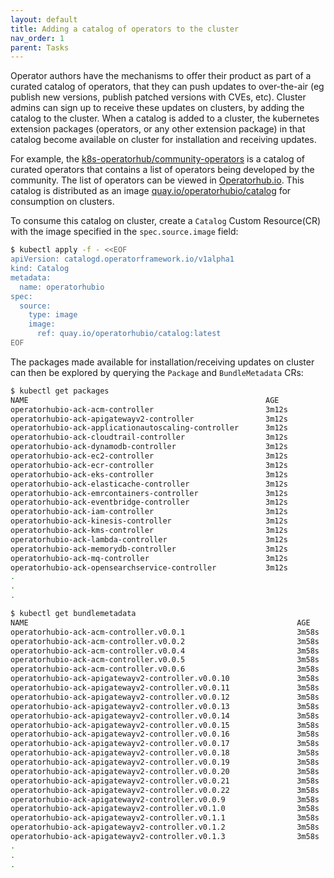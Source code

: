 ```yaml
---
layout: default
title: Adding a catalog of operators to the cluster
nav_order: 1
parent: Tasks
---
```


Operator authors have the mechanisms to offer their product as part of a curated catalog of operators, that they can push updates to over-the-air (eg publish new versions, publish patched versions with CVEs, etc). Cluster admins can sign up to receive these updates on clusters, by adding the catalog to the cluster. When a catalog is added to a cluster, the kubernetes extension packages (operators, or any other extension package) in that catalog become available on cluster for installation and receiving updates.  

For example, the [k8s-operatorhub/community-operators](https://github.com/k8s-operatorhub/community-operators) is a catalog of curated operators that contains a list of operators being developed by the community. The list of operators can be viewed in [Operatorhub.io](https://operatorhub.io). This catalog is distributed as an image [quay.io/operatorhubio/catalog](https://quay.io/repository/operatorhubio/catalog?tag=latest&tab=tags) for consumption on clusters. 

To consume this catalog on cluster, create a `Catalog` Custom Resource(CR) with the image specified in the `spec.source.image` field: 

```bash
$ kubectl apply -f - <<EOF
apiVersion: catalogd.operatorframework.io/v1alpha1
kind: Catalog
metadata:
  name: operatorhubio
spec:
  source:
    type: image
    image:
      ref: quay.io/operatorhubio/catalog:latest
EOF
```

The packages made available for installation/receiving updates on cluster can then be explored by querying the `Package` and `BundleMetadata` CRs: 

```bash
$ kubectl get packages 
NAME                                                     AGE
operatorhubio-ack-acm-controller                         3m12s
operatorhubio-ack-apigatewayv2-controller                3m12s
operatorhubio-ack-applicationautoscaling-controller      3m12s
operatorhubio-ack-cloudtrail-controller                  3m12s
operatorhubio-ack-dynamodb-controller                    3m12s
operatorhubio-ack-ec2-controller                         3m12s
operatorhubio-ack-ecr-controller                         3m12s
operatorhubio-ack-eks-controller                         3m12s
operatorhubio-ack-elasticache-controller                 3m12s
operatorhubio-ack-emrcontainers-controller               3m12s
operatorhubio-ack-eventbridge-controller                 3m12s
operatorhubio-ack-iam-controller                         3m12s
operatorhubio-ack-kinesis-controller                     3m12s
operatorhubio-ack-kms-controller                         3m12s
operatorhubio-ack-lambda-controller                      3m12s
operatorhubio-ack-memorydb-controller                    3m12s
operatorhubio-ack-mq-controller                          3m12s
operatorhubio-ack-opensearchservice-controller           3m12s
.
.
.

$ kubectl get bundlemetadata 
NAME                                                            AGE
operatorhubio-ack-acm-controller.v0.0.1                         3m58s
operatorhubio-ack-acm-controller.v0.0.2                         3m58s
operatorhubio-ack-acm-controller.v0.0.4                         3m58s
operatorhubio-ack-acm-controller.v0.0.5                         3m58s
operatorhubio-ack-acm-controller.v0.0.6                         3m58s
operatorhubio-ack-apigatewayv2-controller.v0.0.10               3m58s
operatorhubio-ack-apigatewayv2-controller.v0.0.11               3m58s
operatorhubio-ack-apigatewayv2-controller.v0.0.12               3m58s
operatorhubio-ack-apigatewayv2-controller.v0.0.13               3m58s
operatorhubio-ack-apigatewayv2-controller.v0.0.14               3m58s
operatorhubio-ack-apigatewayv2-controller.v0.0.15               3m58s
operatorhubio-ack-apigatewayv2-controller.v0.0.16               3m58s
operatorhubio-ack-apigatewayv2-controller.v0.0.17               3m58s
operatorhubio-ack-apigatewayv2-controller.v0.0.18               3m58s
operatorhubio-ack-apigatewayv2-controller.v0.0.19               3m58s
operatorhubio-ack-apigatewayv2-controller.v0.0.20               3m58s
operatorhubio-ack-apigatewayv2-controller.v0.0.21               3m58s
operatorhubio-ack-apigatewayv2-controller.v0.0.22               3m58s
operatorhubio-ack-apigatewayv2-controller.v0.0.9                3m58s
operatorhubio-ack-apigatewayv2-controller.v0.1.0                3m58s
operatorhubio-ack-apigatewayv2-controller.v0.1.1                3m58s
operatorhubio-ack-apigatewayv2-controller.v0.1.2                3m58s
operatorhubio-ack-apigatewayv2-controller.v0.1.3                3m58s
.
.
.
```


